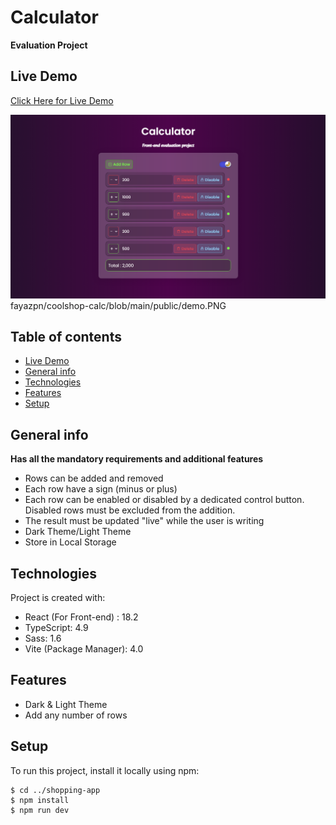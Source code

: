 
# Calculator
**Evaluation Project**

## Live Demo
[Click Here for Live Demo](https://coolshop-calc.vercel.app/)

![App Page](https://github.com/fayazpn/coolshop-calc/blob/main/public/demo.PNG?raw=true)
fayazpn/coolshop-calc/blob/main/public/demo.PNG
## Table of contents
* [Live Demo](https://coolshop-calc.vercel.app/)
* [General info](#general-info)
* [Technologies](#technologies)
* [Features](#features)
* [Setup](#setup)

## General info
 **Has all the mandatory requirements and additional features**
 - Rows can be added and removed
 - Each row have a sign (minus or plus)
 - Each row can be enabled or disabled by a dedicated control button. Disabled rows must be excluded from the addition.
 - The result must be updated "live" while the user is writing
 - Dark Theme/Light Theme
 - Store in Local Storage
	
## Technologies
Project is created with:
* React (For Front-end) : 18.2
* TypeScript: 4.9
* Sass:  1.6
* Vite (Package Manager): 4.0

## Features
- Dark & Light Theme
- Add any number of rows

	
## Setup
To run this project, install it locally using npm:

```
$ cd ../shopping-app
$ npm install
$ npm run dev
```

